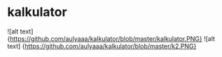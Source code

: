 # kalkulator
![alt text] {https://github.com/aulyaaa/kalkulator/blob/master/kalkulator.PNG}
![alt text] {https://github.com/aulyaaa/kalkulator/blob/master/k2.PNG}
